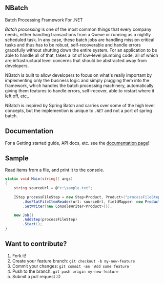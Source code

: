 ## NBatch
	

Batch Processing Framework For .NET

_Batch processing_ is one of the most common things that every company needs, either handling transactions from a Queue or running as a nightly scheduled task. In any case, these batch jobs are handling mission critical tasks and thus has to be robust, self-recoverable and handle errors gracefully without shutting down the entire system.  For an application to be able to handle all of that, takes a lot of low-level plumbing code, all of which are infrastructural level concerns that should be abstracted away from developers.

NBatch is built to allow developers to focus on what's really important by implementing only the business logic and simply plugging them into the framework, which handles the batch processing machinery, automatically giving them features to handle errors, self-recover, able to restart where it left off, etc,.

NBatch is inspired by Spring Batch and carries over some of the high level concepts, but the implemention is unique to `.NET` and not a port of spring batch.

## Documentation

For a Getting started guide, API docs, etc. see the [documentation page](/doc/gettingStarted/readme.md)!

## Sample
Read items from a file, and print it to the console.

```C#
static void Main(string[] args)
{
    string sourceUrl = @"c:\sample.txt";
    
    IStep processFileStep = new Step<Product, Product>("processFileStep")
        .UseFlatFileItemReader(url: sourceUrl, fieldMapper: new ProductMapper())
        .SetWriter(new ConsoleWriter<Product>());

    new Job()
        .AddStep(processFileStep)
        .Start();
}
```


## Want to contribute?


1. Fork it!
2. Create your feature branch: `git checkout -b my-new-feature`
3. Commit your changes: `git commit -am 'Add some feature'`
4. Push to the branch: `git push origin my-new-feature`
5. Submit a pull request :D

